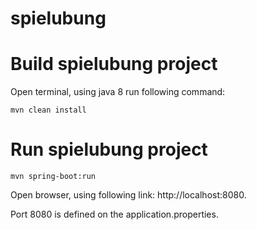 # spielubung

# Build spielubung project

Open terminal, using java 8 run following command:

```
mvn clean install
```

# Run spielubung project

```
mvn spring-boot:run
```

Open browser, using following link: http://localhost:8080. 

Port 8080 is defined on the application.properties.

 